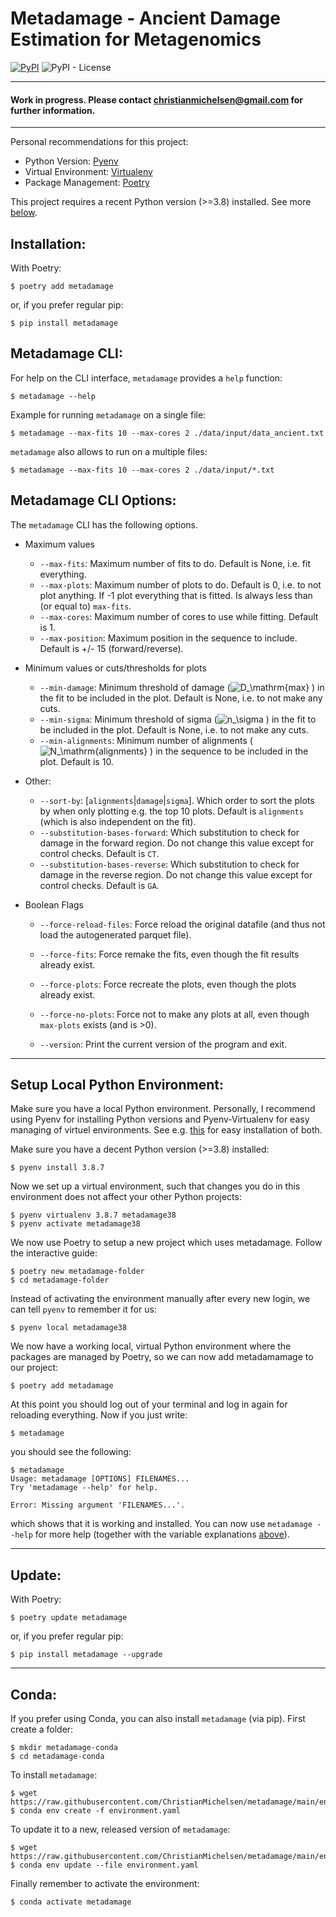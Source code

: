 # Metadamage - Ancient Damage Estimation for Metagenomics

[![PyPI](https://img.shields.io/pypi/v/metadamage)](https://pypi.org/project/metadamage) ![PyPI - License](https://img.shields.io/pypi/l/metadamage)

---

#### Work in progress. Please contact christianmichelsen@gmail.com for further information.

---


Personal recommendations for this project:

- Python Version: [Pyenv](https://github.com/pyenv/pyenv)
- Virtual Environment:  [Virtualenv](https://github.com/pyenv/pyenv-virtualenv)
- Package Management: [Poetry](https://python-poetry.org/)

This project requires a recent Python version (>=3.8) installed. See more [below](#setup).


## <a name="install"></a> Installation:

With Poetry:
```console
$ poetry add metadamage
```
or, if you prefer regular pip:
```console
$ pip install metadamage
```

## <a name="cli"></a> Metadamage CLI:

For help on the CLI interface, `metadamage` provides a `help` function:

```console
$ metadamage --help
```

Example for running `metadamage` on a single file:
```console
$ metadamage --max-fits 10 --max-cores 2 ./data/input/data_ancient.txt
```

`metadamage` also allows to run on a multiple files:
```console
$ metadamage --max-fits 10 --max-cores 2 ./data/input/*.txt
```

## <a name="options"></a> Metadamage CLI Options:

The `metadamage` CLI has the following options.

- Maximum values
  - `--max-fits`: Maximum number of fits to do. Default is None, i.e. fit everything.
  - `--max-plots`: Maximum number of plots to do. Default is 0, i.e. to not plot anything. If -1 plot everything that is fitted. Is always less than (or equal to) `max-fits`.
  - `--max-cores`: Maximum number of cores to use while fitting. Default is 1.
  - `--max-position`: Maximum position in the sequence to include. Default is +/- 15 (forward/reverse).

- Minimum values or cuts/thresholds for plots
  - `--min-damage`: Minimum threshold of damage (![D_\mathrm{max}](https://render.githubusercontent.com/render/math?math=%5Clarge+%5Cdisplaystyle+D_%5Cmathrm%7Bmax%7D)
) in the fit to be included in the plot. Default is None, i.e. to not make any cuts.
  - `--min-sigma`: Minimum threshold of sigma (![n_\sigma](https://render.githubusercontent.com/render/math?math=%5Clarge+%5Cdisplaystyle+n_%5Csigma)
) in the fit to be included in the plot. Default is None, i.e. to not make any cuts.
  - `--min-alignments`: Minimum number of alignments (![N_\mathrm{alignments}](https://render.githubusercontent.com/render/math?math=%5Clarge+%5Cdisplaystyle+N_%5Cmathrm%7Balignments%7D)
) in the sequence to be included in the plot. Default is 10.

- Other:
  - `--sort-by`:     [`alignments`|`damage`|`sigma`]. Which order to sort the plots by when only plotting e.g. the top 10 plots. Default is `alignments` (which is also independent on the fit).
  - `--substitution-bases-forward`:  Which substitution to check for damage in the forward region. Do not change this value except for control checks. Default is `CT`.
  - `--substitution-bases-reverse`:  Which substitution to check for damage in the reverse region. Do not change this value except for control checks. Default is `GA`.

- Boolean Flags
  - `--force-reload-files`: Force reload the original datafile (and thus not load the autogenerated parquet file).
  - `--force-fits`: Force remake the fits, even though the fit results already exist.
  - `--force-plots`: Force recreate  the plots, even though the plots already exist.
  - `--force-no-plots`: Force not to make any plots at all, even though `max-plots` exists (and is >0).



  - `--version`: Print the current version of the program and exit.


<!-- [tex-image-link-generator](https://tex-image-link-generator.herokuapp.com/) -->
<!-- https://gist.github.com/a-rodin/fef3f543412d6e1ec5b6cf55bf197d7b -->

---

## <a name="setup"></a> Setup Local Python Environment:

Make sure you have a local Python environment. Personally, I recommend using Pyenv for installing Python versions and Pyenv-Virtualenv for easy managing of virtuel environments. See e.g. [this](https://github.com/pyenv/pyenv-installer#pyenv-installer) for easy installation of both.

Make sure you have a decent Python version (>=3.8) installed:
```console
$ pyenv install 3.8.7
```

Now we set up a virtual environment, such that changes you do in this environment does not affect your other Python projects:
```console
$ pyenv virtualenv 3.8.7 metadamage38
$ pyenv activate metadamage38
```

We now use Poetry to setup a new project which uses metadamage. Follow the interactive guide:
```console
$ poetry new metadamage-folder
$ cd metadamage-folder
```

Instead of activating the environment manually after every new login, we can tell `pyenv` to remember it for us:
```console
$ pyenv local metadamage38
```

We now have a working local, virtual Python environment where the packages are managed by Poetry, so we can now add metadamamage to our project:
```console
$ poetry add metadamage
```

At this point you should log out of your terminal and log in again for reloading everything. Now if you just write:

```console
$ metadamage
```

you should see the following:

```console
$ metadamage
Usage: metadamage [OPTIONS] FILENAMES...
Try 'metadamage --help' for help.

Error: Missing argument 'FILENAMES...'.
```

which shows that it is working and installed. You can now use `metadamage --help` for more help (together with the variable explanations [above](#options)).

---

## <a name="update"></a> Update:

With Poetry:
```console
$ poetry update metadamage
```
or, if you prefer regular pip:
```console
$ pip install metadamage --upgrade
```

---

## Conda:

If you prefer using Conda, you can also install `metadamage` (via pip). First create a folder:
```console
$ mkdir metadamage-conda
$ cd metadamage-conda
```

To install `metadamage`:
```console
$ wget https://raw.githubusercontent.com/ChristianMichelsen/metadamage/main/environment.yaml
$ conda env create -f environment.yaml
```

To update it to a new, released version of `metadamage`:
```console
$ wget https://raw.githubusercontent.com/ChristianMichelsen/metadamage/main/environment.yaml
$ conda env update --file environment.yaml
```

Finally remember to activate the environment:
```console
$ conda activate metadamage
```

<!-- poetry add git+https://github.com/christianmichelsen/metadamage.git -->
<!-- poetry add git+https://github.com/christianmichelsen/metadamage.git#develop -->
